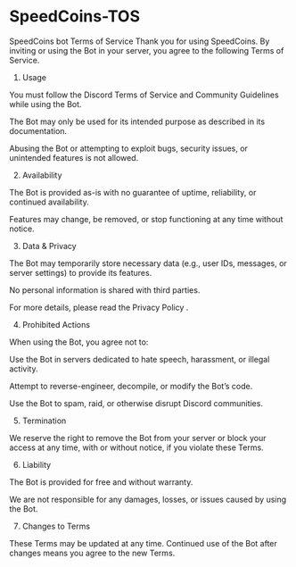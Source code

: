 # SpeedCoins-TOS
SpeedCoins bot Terms of Service
Thank you for using SpeedCoins. By inviting or using the Bot in your server, you agree to the following Terms of Service.

1. Usage

You must follow the Discord Terms of Service
 and Community Guidelines
 while using the Bot.

The Bot may only be used for its intended purpose as described in its documentation.

Abusing the Bot or attempting to exploit bugs, security issues, or unintended features is not allowed.

2. Availability

The Bot is provided as-is with no guarantee of uptime, reliability, or continued availability.

Features may change, be removed, or stop functioning at any time without notice.

3. Data & Privacy

The Bot may temporarily store necessary data (e.g., user IDs, messages, or server settings) to provide its features.

No personal information is shared with third parties.

For more details, please read the Privacy Policy
.

4. Prohibited Actions

When using the Bot, you agree not to:

Use the Bot in servers dedicated to hate speech, harassment, or illegal activity.

Attempt to reverse-engineer, decompile, or modify the Bot’s code.

Use the Bot to spam, raid, or otherwise disrupt Discord communities.

5. Termination

We reserve the right to remove the Bot from your server or block your access at any time, with or without notice, if you violate these Terms.

6. Liability

The Bot is provided for free and without warranty.

We are not responsible for any damages, losses, or issues caused by using the Bot.

7. Changes to Terms

These Terms may be updated at any time. Continued use of the Bot after changes means you agree to the new Terms.
